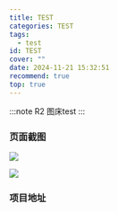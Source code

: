 ```yaml
---
title: TEST
categories: TEST
tags:
  - test
id: TEST
cover: ""
date: 2024-11-21 15:32:51
recommend: true
top: true
---
```


:::note
R2 图床test
:::

### 页面截图

![](http://spawns.top/picgo/home-banner.jpg)

![](pub-04baeb2841724182b0bdf9896e612da8.r2.dev/picgo/home-banner.webp)

### 项目地址